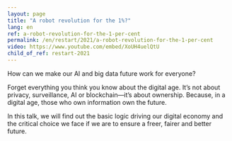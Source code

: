 ```yaml
---
layout: page
title: "A robot revolution for the 1%?"
lang: en
ref: a-robot-revolution-for-the-1-per-cent
permalink: /en/restart/2021/a-robot-revolution-for-the-1-per-cent
video: https://www.youtube.com/embed/XoUH4uelQtU
child_of_ref: restart-2021
---
```


How can we make our AI and big data future work for everyone?

Forget everything you think you know about the digital age. It’s not about privacy, surveillance, AI or blockchain—it’s about ownership. Because, in a digital age, those who own information own the future.

In this talk, we will find out the basic logic driving our digital economy and the critical choice we face if we are to ensure a freer, fairer and better future.

